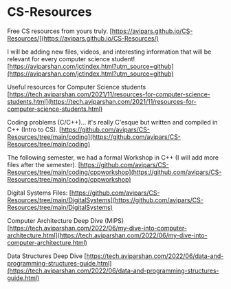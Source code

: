 # CS-Resources
Free CS resources from yours truly.
[https://avipars.github.io/CS-Resources/](https://avipars.github.io/CS-Resources/)


I will be adding new files, videos, and interesting information that will be relevant for every computer science student!
[https://aviparshan.com/jctindex.html?utm_source=github](https://aviparshan.com/jctindex.html?utm_source=github)


Useful resources for Computer Science students
[https://tech.aviparshan.com/2021/11/resources-for-computer-science-students.html](https://tech.aviparshan.com/2021/11/resources-for-computer-science-students.html)


Coding problems (C/C++)... it's really C'esque but written and compiled in C++ (Intro to CS). 
[https://github.com/avipars/CS-Resources/tree/main/coding](https://github.com/avipars/CS-Resources/tree/main/coding)

The following semester, we had a formal Workshop in C++ (I will add more files after the semester).
[https://github.com/avipars/CS-Resources/tree/main/coding/cppworkshop](https://github.com/avipars/CS-Resources/tree/main/coding/cppworkshop)

Digital Systems Files:
[https://github.com/avipars/CS-Resources/tree/main/DigitalSystems](https://github.com/avipars/CS-Resources/tree/main/DigitalSystems)

Computer Architecture Deep Dive (MIPS)
[https://tech.aviparshan.com/2022/06/my-dive-into-computer-architecture.html](https://tech.aviparshan.com/2022/06/my-dive-into-computer-architecture.html)


Data Structures Deep Dive 
[https://tech.aviparshan.com/2022/06/data-and-programming-structures-guide.html](https://tech.aviparshan.com/2022/06/data-and-programming-structures-guide.html)
